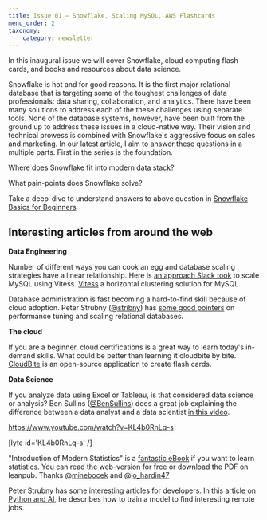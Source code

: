 ```yaml
---
title: Issue 01 – Snowflake, Scaling MySQL, AWS Flashcards
menu_order: 2
taxonomy:
    category: newsletter
---
```


In this inaugural issue we will cover Snowflake, cloud computing flash cards, and books and resources about data science.

Snowflake is hot and for good reasons. It is the first major relational database that is targeting some of the toughest challenges of data professionals: data sharing, collaboration, and analytics. There have been many solutions to address each of the these challenges using separate tools. None of the database systems, however, have been built from the ground up to address these issues in a cloud-native way. Their vision and technical prowess is combined with Snowflake's aggressive focus on sales and marketing. In our latest article, I aim to answer these questions in a multiple parts. First in the series is the foundation.

Where does Snowflake fit into modern data stack?

What pain-points does Snowflake solve?

Take a deep-dive to understand answers to above question in [Snowflake Basics for Beginners](https://datawithdev.com/snowflake-basics-beginners-part-1/)
## Interesting articles from around the web
**Data Engineering**

Number of different ways you can cook an egg and database scaling strategies have a linear relationship. Here is [an approach Slack took](https://slack.engineering/scaling-datastores-at-slack-with-vitess/) to scale MySQL using Vitess. [Vitess](https://vitess.io/) a horizontal clustering solution for MySQL.

Database administration is fast becoming a hard-to-find skill because of cloud adoption. Peter Strubny ([@stribny](https://twitter.com/stribny)) has [some good pointers](https://stribny.name/blog/2020/07/scaling-relational-sql-databases/) on performance tuning and scaling relational databases.

**The cloud**

If you are a beginner, cloud certifications is a great way to learn today's in-demand skills. What could be better than learning it cloudbite by bite. [CloudBite](https://cloudbite.attejuvonen.fi/) is an open-source application to create flash cards.

**Data Science**

If you analyze data using Excel or Tableau, is that considered data science or analysis? Ben Sullins ([@BenSullins](https://twitter.com/BenSullins)) does a great job explaining the difference between a data analyst and a data scientist [in this video](https://www.youtube.com/watch?v=KL4b0RnLq-s).


https://www.youtube.com/watch?v=KL4b0RnLq-s

[lyte id='KL4b0RnLq-s' /]

"Introduction of Modern Statistics" is a [fantastic eBook](https://www.openintro.org/book/ims/) if you want to learn statistics. You can read the web-version for free or download the PDF on leanpub. Thanks @[minebocek](https://twitter.com/minebocek) and @[jo_hardin47](https://twitter.com/jo_hardin47)

Peter Strubny has some interesting articles for developers. In this [article on Python and AI](https://stribny.name/blog/python-job-search/), he describes how to train a model to find interesting remote jobs.







